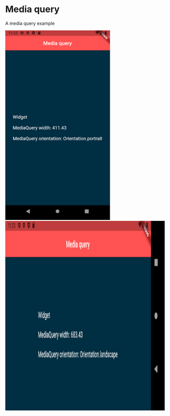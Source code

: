 # Media query

A media query example

<img src="preview_1.png" height="600em" />
<img src="preview_2.png" height="600em" />